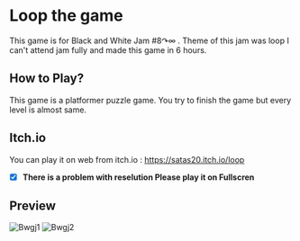 # Loop the game
This game is for Black and White Jam #8↷∞ . Theme of this jam was loop I can't attend jam fully and made this game in  6 hours.





## How to Play?
This game is a platformer puzzle game. You try to finish the game but every level is almost same.

## Itch.io 
You can play it on web from itch.io : https://satas20.itch.io/loop

- [x] **There is a problem with reselution Please play it on Fullscren**

## Preview
![Bwgj1](https://user-images.githubusercontent.com/84992313/195196841-90ae2ba8-9e7e-4a14-8525-cce6bbdc2d65.png)
![Bwgj2](https://user-images.githubusercontent.com/84992313/195196852-55b0d979-cf0d-4fa1-986e-fe02e2e015e3.png)
